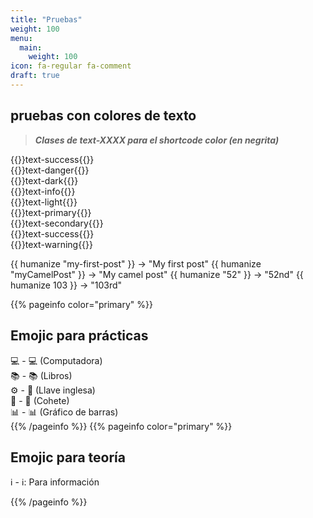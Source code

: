 ```yaml
---
title: "Pruebas"
weight: 100
menu:
  main:
    weight: 100
icon: fa-regular fa-comment
draft: true
---
```


## pruebas con colores de texto
> ___Clases de text-XXXX para el shortcode color (en negrita)___

{{<color color="text-success">}}text-success{{</color>}}  
{{<color color="text-danger">}}text-danger{{</color>}}  
{{<color color="text-dark">}}text-dark{{</color>}}  
{{<color color="text-info">}}text-info{{</color>}}    
{{<color color="text-light">}}text-light{{</color>}}  
{{<color color="text-primary">}}text-primary{{</color>}}  
{{<color color="text-secondary">}}text-secondary{{</color>}}  
{{<color color="text-success">}}text-success{{</color>}}  
{{<color color="text-warning">}}text-warning{{</color>}}

{{ humanize "my-first-post" }} → "My first post"
{{ humanize "myCamelPost" }} → "My camel post"
{{ humanize "52" }} → "52nd"
{{ humanize 103 }} → "103rd"

{{% pageinfo color="primary" %}}
## Emojic para prácticas
💻 - :computer: (Computadora)  
📚 - :books: (Libros)  
⚙️ - :wrench: (Llave inglesa)  
🚀 - :rocket: (Cohete)  
📊 - :bar_chart: (Gráfico de barras)  
{{% /pageinfo %}}
{{% pageinfo color="primary" %}}
## Emojic para teoría
ℹ️ - :information_source:: Para información

{{% /pageinfo %}}

